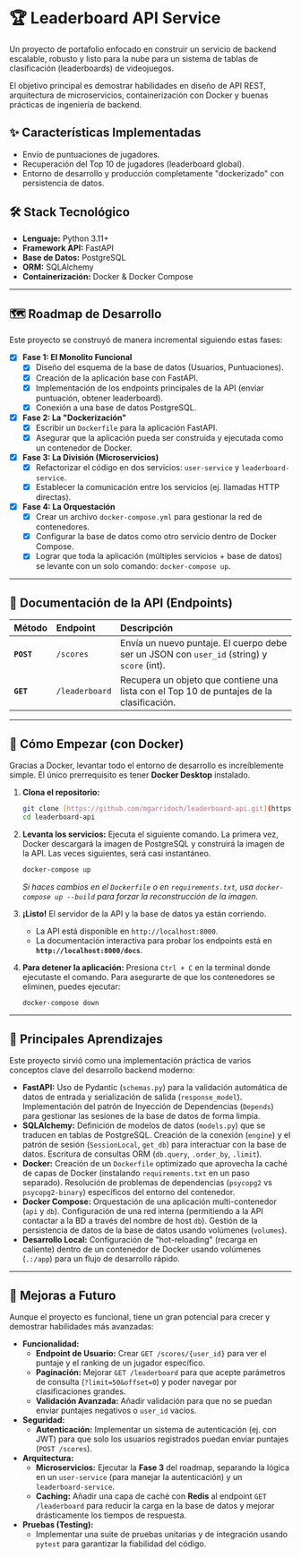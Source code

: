 # 🏆 Leaderboard API Service

Un proyecto de portafolio enfocado en construir un servicio de backend escalable, robusto y listo para la nube para un sistema de tablas de clasificación (leaderboards) de videojuegos.

El objetivo principal es demostrar habilidades en diseño de API REST, arquitectura de microservicios, containerización con Docker y buenas prácticas de ingeniería de backend.

## ✨ Características Implementadas
* Envío de puntuaciones de jugadores.
* Recuperación del Top 10 de jugadores (leaderboard global).
* Entorno de desarrollo y producción completamente "dockerizado" con persistencia de datos.

## 🛠️ Stack Tecnológico
* **Lenguaje:** Python 3.11+
* **Framework API:** FastAPI
* **Base de Datos:** PostgreSQL
* **ORM:** SQLAlchemy
* **Containerización:** Docker & Docker Compose

***
## 🗺️ Roadmap de Desarrollo

Este proyecto se construyó de manera incremental siguiendo estas fases:

-   [x] **Fase 1: El Monolito Funcional**
    -   [x] Diseño del esquema de la base de datos (Usuarios, Puntuaciones).
    -   [x] Creación de la aplicación base con FastAPI.
    -   [x] Implementación de los endpoints principales de la API (enviar puntuación, obtener leaderboard).
    -   [x] Conexión a una base de datos PostgreSQL.
-   [x] **Fase 2: La "Dockerización"**
    -   [x] Escribir un `Dockerfile` para la aplicación FastAPI.
    -   [x] Asegurar que la aplicación pueda ser construida y ejecutada como un contenedor de Docker.
-   [x] **Fase 3: La División (Microservicios)**
    -   [x] Refactorizar el código en dos servicios: `user-service` y `leaderboard-service`.
    -   [x] Establecer la comunicación entre los servicios (ej. llamadas HTTP directas).
-   [x] **Fase 4: La Orquestación**
    -   [x] Crear un archivo `docker-compose.yml` para gestionar la red de contenedores.
    -   [x] Configurar la base de datos como otro servicio dentro de Docker Compose.
    -   [x] Lograr que toda la aplicación (múltiples servicios + base de datos) se levante con un solo comando: `docker-compose up`.

***
## 📖 Documentación de la API (Endpoints)

| Método | Endpoint | Descripción |
| :--- | :--- | :--- |
| **`POST`** | `/scores` | Envía un nuevo puntaje. El cuerpo debe ser un JSON con `user_id` (string) y `score` (int). |
| **`GET`** | `/leaderboard` | Recupera un objeto que contiene una lista con el Top 10 de puntajes de la clasificación. |

***
## 🚀 Cómo Empezar (con Docker)

Gracias a Docker, levantar todo el entorno de desarrollo es increíblemente simple. El único prerrequisito es tener **Docker Desktop** instalado.

1.  **Clona el repositorio:**
    ```bash
    git clone [https://github.com/mgarridoch/leaderboard-api.git](https://github.com/mgarridoch/leaderboard-api.git)
    cd leaderboard-api
    ```

2.  **Levanta los servicios:**
    Ejecuta el siguiente comando. La primera vez, Docker descargará la imagen de PostgreSQL y construirá la imagen de la API. Las veces siguientes, será casi instantáneo.
    ```bash
    docker-compose up
    ```
    *Si haces cambios en el `Dockerfile` o en `requirements.txt`, usa `docker-compose up --build` para forzar la reconstrucción de la imagen.*

3.  **¡Listo!** El servidor de la API y la base de datos ya están corriendo.
    -   La API está disponible en `http://localhost:8000`.
    -   La documentación interactiva para probar los endpoints está en **`http://localhost:8000/docs`**.

4.  **Para detener la aplicación:**
    Presiona `Ctrl + C` en la terminal donde ejecutaste el comando. Para asegurarte de que los contenedores se eliminen, puedes ejecutar:
    ```bash
    docker-compose down
    ```

***
## 🧠 Principales Aprendizajes
Este proyecto sirvió como una implementación práctica de varios conceptos clave del desarrollo backend moderno:

* **FastAPI:** Uso de Pydantic (`schemas.py`) para la validación automática de datos de entrada y serialización de salida (`response_model`). Implementación del patrón de Inyección de Dependencias (`Depends`) para gestionar las sesiones de la base de datos de forma limpia.
* **SQLAlchemy:** Definición de modelos de datos (`models.py`) que se traducen en tablas de PostgreSQL. Creación de la conexión (`engine`) y el patrón de sesión (`SessionLocal`, `get_db`) para interactuar con la base de datos. Escritura de consultas ORM (`db.query`, `.order_by`, `.limit`).
* **Docker:** Creación de un `Dockerfile` optimizado que aprovecha la caché de capas de Docker (instalando `requirements.txt` en un paso separado). Resolución de problemas de dependencias (`psycopg2` vs `psycopg2-binary`) específicos del entorno del contenedor.
* **Docker Compose:** Orquestación de una aplicación multi-contenedor (`api` y `db`). Configuración de una red interna (permitiendo a la API contactar a la BD a través del nombre de host `db`). Gestión de la persistencia de datos de la base de datos usando volúmenes (`volumes`).
* **Desarrollo Local:** Configuración de "hot-reloading" (recarga en caliente) dentro de un contenedor de Docker usando volúmenes (`.:/app`) para un flujo de desarrollo rápido.

***
## 🔮 Mejoras a Futuro
Aunque el proyecto es funcional, tiene un gran potencial para crecer y demostrar habilidades más avanzadas:

* **Funcionalidad:**
    * **Endpoint de Usuario:** Crear `GET /scores/{user_id}` para ver el puntaje y el ranking de un jugador específico.
    * **Paginación:** Mejorar `GET /leaderboard` para que acepte parámetros de consulta (`?limit=50&offset=0`) y poder navegar por clasificaciones grandes.
    * **Validación Avanzada:** Añadir validación para que no se puedan enviar puntajes negativos o `user_id` vacíos.
* **Seguridad:**
    * **Autenticación:** Implementar un sistema de autenticación (ej. con JWT) para que solo los usuarios registrados puedan enviar puntajes (`POST /scores`).
* **Arquitectura:**
    * **Microservicios:** Ejecutar la **Fase 3** del roadmap, separando la lógica en un `user-service` (para manejar la autenticación) y un `leaderboard-service`.
    * **Caching:** Añadir una capa de caché con **Redis** al endpoint `GET /leaderboard` para reducir la carga en la base de datos y mejorar drásticamente los tiempos de respuesta.
* **Pruebas (Testing):**
    * Implementar una suite de pruebas unitarias y de integración usando `pytest` para garantizar la fiabilidad del código.